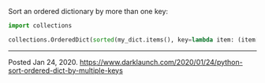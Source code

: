 Sort an ordered dictionary by more than one key:

```python
import collections

collections.OrderedDict(sorted(my_dict.items(), key=lambda item: (item[1], item[0]), reverse=True))
```

---

Posted Jan 24, 2020.
https://www.darklaunch.com/2020/01/24/python-sort-ordered-dict-by-multiple-keys